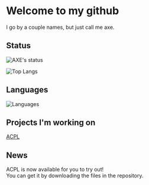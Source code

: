 # Welcome to my github

I go by a couple names, but just call me axe.

## Status
![AXE's status](https://github-readme-stats.vercel.app/api?username=RJmsG&show_icons=true&include_all_commits=true)

![Top Langs](https://github-readme-stats.vercel.app/api/top-langs/?username=RJmsG&langs_count=1000&layout=compact)

## Languages

![Languages](https://skillicons.dev/icons?i=python,c)

## Projects I'm working on

[ACPL](https://github.com/RJmsG/ACPL)


## News

ACPL is now available for you to try out!
<br>
You can get it by downloading the files in the repository.
